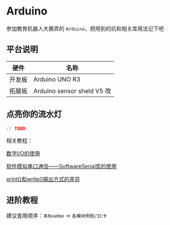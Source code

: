 # Arduino

参加教育机器人大赛弄的 `Arduino`，把用到的坑和相关库用法记下吧

## 平台说明

硬件 | 名称
-----|-------
开发板 | Arduino UNO R3
拓展板 | Arduino sensor sheld V5 改

## 点亮你的流水灯

```c
// TODO:
```

相关教程：

[数字I/O的使用](https://www.arduino.cn/thread-74476-1-1.html)

[软件模拟串口通信——SoftwareSerial库的使用](https://www.arduino.cn/thread-47262-1-1.html)

[print()和write()输出方式的差异](https://www.cnblogs.com/fqhy/p/7966169.html)

## 进阶教程

建议食用顺序：`本Readme` -> `各模块例程/IC卡`
